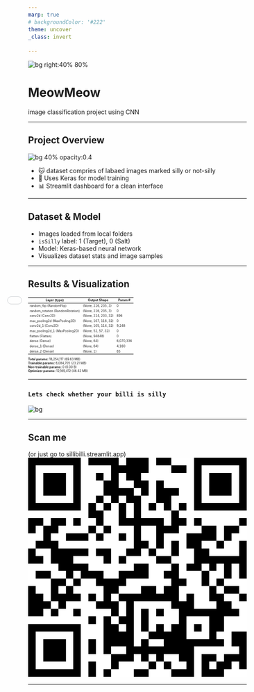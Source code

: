 ```yaml
---
marp: true
# backgroundColor: '#222'
theme: uncover
_class: invert

---
```


![bg right:40% 80%](https://em-content.zobj.net/source/microsoft-teams/363/cat-face_1f431.png)

# MeowMeow

image classification project using CNN 

---

## Project Overview 

![bg 40% opacity:0.4](https://em-content.zobj.net/source/microsoft-teams/363/camera_1f4f7.png)

- 🐱 dataset compries of labaed images marked silly or not-silly
- 🤖 Uses Keras for model training
- 📊 Streamlit dashboard for a clean interface

---

## Dataset & Model 

- Images loaded from local folders
- `isSilly` label: 1 (Target), 0 (Salt)
- Model: Keras-based neural network
- Visualizes dataset stats and image samples

<div style="position: absolute; top: 0; left: 0; width: 100vw; height: 100vh; margin: 0; padding: 0; overflow: hidden; z-index: -1; opacity: 0.5;">
    <iframe src="visu.html" style="position: absolute; top: 0; left: 0; border: none; width: 100vw; height: 100vh;"></iframe>
</div>

---



## Results & Visualization
<div style="font-size: 0.5em;">

| Layer (type)                | Output Shape         | Param #      |
|-----------------------------|---------------------|--------------|
| random_flip (RandomFlip)    | (None, 216, 235, 3) | 0            |
| random_rotation (RandomRotation) | (None, 216, 235, 3) | 0        |
| conv2d (Conv2D)             | (None, 214, 233, 32)| 896          |
| max_pooling2d (MaxPooling2D)| (None, 107, 116, 32)| 0            |
| conv2d_1 (Conv2D)           | (None, 105, 114, 32)| 9,248        |
| max_pooling2d_1 (MaxPooling2D)| (None, 52, 57, 32)| 0            |
| flatten (Flatten)           | (None, 94848)       | 0            |
| dense (Dense)               | (None, 64)          | 6,070,336    |
| dense_1 (Dense)             | (None, 64)          | 4,160        |
| dense_2 (Dense)             | (None, 1)           | 65           |

**Total params:** 18,254,117 (69.63 MB)  
**Trainable params:** 6,084,705 (23.21 MB)  
**Non-trainable params:** 0 (0.00 B)  
**Optimizer params:** 12,169,412 (46.42 MB)

</div>

---
### `Lets check whether your billi is silly`
![bg](https://media.giphy.com/media/13borq7Zo2kulO/giphy.gif)


---
## Scan me
(or just go to sillibilli.streamlit.app)
![bg left:40% 80%](qr-code.png)

---